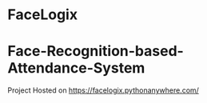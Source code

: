 # FaceLogix
# Face-Recognition-based-Attendance-System
Project Hosted on https://facelogix.pythonanywhere.com/
